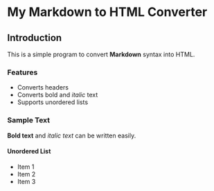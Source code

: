 # My Markdown to HTML Converter

## Introduction

This is a simple program to convert **Markdown** syntax into HTML.

### Features

* Converts headers
* Converts bold and *italic* text
* Supports unordered lists

### Sample Text

**Bold text** and *italic text* can be written easily. 

#### Unordered List
* Item 1
* Item 2
* Item 3

